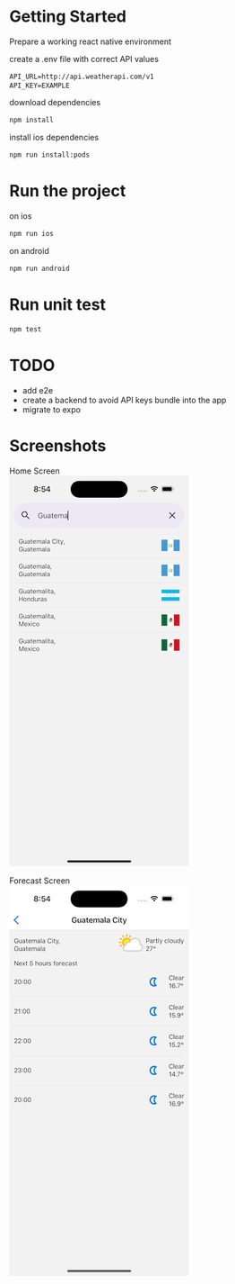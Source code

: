  
# Getting Started

Prepare a working react native environment

create a .env file with correct API values
```
API_URL=http://api.weatherapi.com/v1
API_KEY=EXAMPLE
```

download dependencies
```bash
npm install
```
 
install ios dependencies
```bash
npm run install:pods
```
 

# Run the project

on ios
```bash
npm run ios
```

on android
```bash
npm run android
```

# Run unit test
 
```bash
npm test
``` 


# TODO
- add e2e
- create a backend to avoid API keys bundle into the app
- migrate to expo


# Screenshots

Home Screen  
![image info](./docs/home.png)

Forecast Screen  
![image info](./docs/forecast.png)